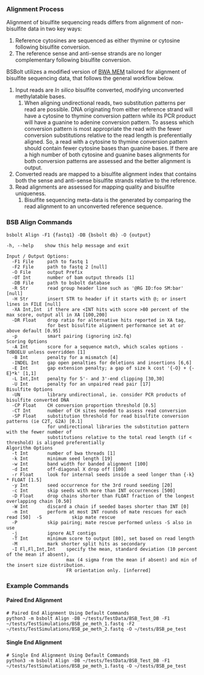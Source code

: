 ### **Alignment Process**

Alignment of bisulfite sequencing reads differs from alignment of non-bisulfite data in two key ways:

  1. Reference cytosines are sequenced as either thymine or cytosine following bisulfite conversion.
  2. The reference sense and anti-sense strands are no longer complementary following bisulfite conversion.

BSBolt utilizes a modified version of [BWA MEM](https://github.com/lh3/bwa) tailored for alignment of bisulfite
sequencing data, that follows the general workflow below.

  1. Input reads are *In silico* bisulfite converted, modifying unconverted methylatable bases.
     1. When aligning undirectional reads, two substitution patterns per read are possible. DNA originating from
        either reference strand will have a cytosine to thymine conversion pattern while its PCR product will have a
        guanine to adenine conversion pattern. To assess which conversion pattern is most appropriate the read with
        the fewer conversion substitutions relative to the read length is preferentially aligned.
        So, a read with a cytosine to thymine conversion pattern
        should contain fewer cytosine bases than guanine bases. If there are a high number of both cytosine and guanine
        bases alignments for both conversion patterns are assessed and the better alignment is output.
  2. Converted reads are mapped to a bisulfite alignment index that contains
     both the sense and anti-sense bisulfite strands relative to the reference.
  3. Read alignments are assessed for mapping quality and bisulfite uniqueness.
     1. Bisulfite sequencing meta-data is the generated by comparing the read alignment to an unconverted reference
        sequence.

### **BSB Align Commands**

```shell
bsbolt Align -F1 {fastq1} -DB {bsbolt db} -O {output}

-h, --help    show this help message and exit

Input / Output Options:
  -F1 File     path to fastq 1
  -F2 File     path to fastq 2 [null]
  -O File      output Prefix
  -OT Int      number of bam output threads [1]
  -DB File     path to bsbolt database
  -R Str       read group header line such as '@RG ID:foo SM:bar' [null]
  -H Str       insert STR to header if it starts with @; or insert lines in FILE [null]
  -XA Int,Int  if there are <INT hits with score >80 percent of the max score, output all in XA [100,200]
  -DR Float    drop ratio for alternative hits reported in XA tag, 
               for best bisulfite alignment performance set at or above default [0.95]
  -p           smart pairing (ignoring in2.fq)
Scoring Options
  -A Int       score for a sequence match, which scales options -TdBOELU unless overridden [1]
  -B Int       penalty for a mismatch [4]
  -INDEL Int   gap open penalties for deletions and insertions [6,6]
  -E Int       gap extension penalty; a gap of size k cost '{-O} + {-E}*k' [1,1]
  -L Int,Int   penalty for 5'- and 3'-end clipping [30,30]
  -U Int       penalty for an unpaired read pair [17]
Bisulfite Options
  -UN          library undirectional, ie. consider PCR products of bisulfite converted DNA
  -CP Float    CH conversion proportion threshold [0.5]
  -CT Int      number of CH sites needed to assess read conversion
  -SP Float    substitution threshold for read bisulfite conversion patterns (ie C2T, G2A) [0.1]
               for undirectional libraries the substitution pattern with the fewer number of
               substitutions relative to the total read length (if < threshold) is aligned preferentially
Algorithm Options
  -t Int       number of bwa threads [1]
  -k Int       minimum seed length [19]
  -w Int       band width for banded alignment [100]
  -d Int       off-diagonal X drop off [100]
  -r Float     look for internal seeds inside a seed longer than {-k} * FLOAT [1.5]
  -y Int       seed occurrence for the 3rd round seeding [20]
  -c Int       skip seeds with more than INT occurrences [500]
  -D Float     drop chains shorter than FLOAT fraction of the longest overlapping chain [0.50]
  -W Int       discard a chain if seeded bases shorter than INT [0]
  -m Int       perform at most INT rounds of mate rescues for each read [50]  -S           skip mate rescue
  -P           skip pairing; mate rescue performed unless -S also in use
  -j           ignore ALT contigs
  -T Int       minimum score to output [80], set based on read length
  -M           mark shorter split hits as secondary
  -I Fl,Fl,Int,Int    specify the mean, standard deviation (10 percent of the mean if absent),
                      max (4 sigma from the mean if absent) and min of the insert size distribution.
                      FR orientation only. [inferred]
```

### **Example Commands**

#### **Paired End Alignment**

```shell
# Paired End Alignment Using Default Commands
python3 -m bsbolt Align -DB ~/tests/TestData/BSB_Test_DB -F1 ~/tests/TestSimulations/BSB_pe_meth_1.fastq -F2 ~/tests/TestSimulations/BSB_pe_meth_2.fastq -O ~/tests/BSB_pe_test
```

#### **Single End Alignment**

```shell
# Single End Alignment Using Default Commands
python3 -m bsbolt Align -DB ~/tests/TestData/BSB_Test_DB -F1 ~/tests/TestSimulations/BSB_pe_meth_1.fastq -O ~/tests/BSB_pe_test
```
